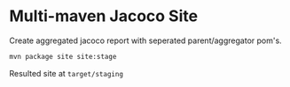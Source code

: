 # Multi-maven Jacoco Site

Create aggregated jacoco report with seperated parent/aggregator pom's.

```bash
mvn package site site:stage
```
Resulted site at `target/staging`